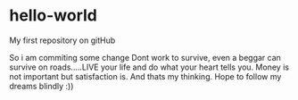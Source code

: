 # hello-world
My first repository on gitHub

So i am commiting some change
Dont work to survive, even a beggar can survive on roads.....LIVE your life and do what your heart tells you.
Money is not important but satisfaction is.
And thats my thinking. Hope to follow my dreams blindly :))
